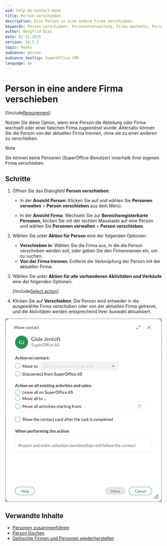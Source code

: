 ```yaml
---
uid: help-de-contact-move
title: Person verschieben
description: Eine Person in eine andere Firma verschieben.
keywords: Person verschieben, Personenverwaltung, Firma wechseln, Person trennen, Personen verwalten, verschiebe, Person
author: Bergfrid Dias
date: 02.11.2025
version: 10.5.2
topic: howto
audience: person
audience_tooltip: SuperOffice CRM
language: de
---
```


# Person in eine andere Firma verschieben

[!include[Requirement](../../learn/includes/note-req-manage-entities.md)]

Nutzen Sie diese Option, wenn eine Person die Abteilung oder Firma wechselt oder einer falschen Firma zugeordnet wurde. Alternativ können Sie die Person von der aktuellen Firma trennen, ohne sie zu einer anderen zu verschieben.

> [!NOTE]
> Sie können keine Personen (SuperOffice-Benutzer) innerhalb Ihrer eigenen Firma verschieben.

## Schritte

1. Öffnen Sie das Dialogfeld **Person verschieben**:

    * In der **Ansicht Person**: Klicken Sie auf <i class="ph ph-dots-three-circle-vertical" aria-label="Aufgabe-Schaltfläche"></i> und wählen Sie **Personen verwalten** > **Person verschieben** aus dem Menü.

    * In der **Ansicht Firma**: Wechseln Sie zur **Bereichsregisterkarte Personen**, klicken Sie mit der rechten Maustaste auf eine Person und wählen Sie **Personen verwalten** > **Person verschieben**.

2. Wählen Sie unter **Aktion für Person** eine der folgenden Optionen:

    * **Verschieben in**: Wählen Sie die Firma aus, in die die Person verschoben werden soll, oder geben Sie den Firmennamen ein, um zu suchen.
    * **Von der Firma trennen**: Entfernt die Verknüpfung der Person mit der aktuellen Firma.

3. Wählen Sie unter **Aktion für alle vorhandenen Aktivitäten und Verkäufe** eine der folgenden Optionen:

    [!include[Select action](../../learn/includes/select-action-on-activity.md)]

4. Klicken Sie auf **Verschieben**. Die Person wird entweder in die ausgewählte Firma verschoben oder von der aktuellen Firma getrennt, und die Aktivitäten werden entsprechend Ihrer Auswahl aktualisiert.

![Dialogfeld "Person verschieben" mit Optionen zum Übertragen oder Trennen von Personen sowie zur Handhabung bestehender Aktivitäten und Verkäufe. -screenshot][img1]

## Verwandte Inhalte

* [Personen zusammenführen][1]
* [Person löschen][2]
* [Gelöschte Firmen und Personen wiederherstellen][3]

<!-- Referenced links -->
[1]: merge-contacts.md
[2]: delete.md
[3]: ../../learn/basics/deleting-elements.md#restore

<!-- Referenced images -->
[img1]: ../../../media/loc/en/contact/move-contact.png
